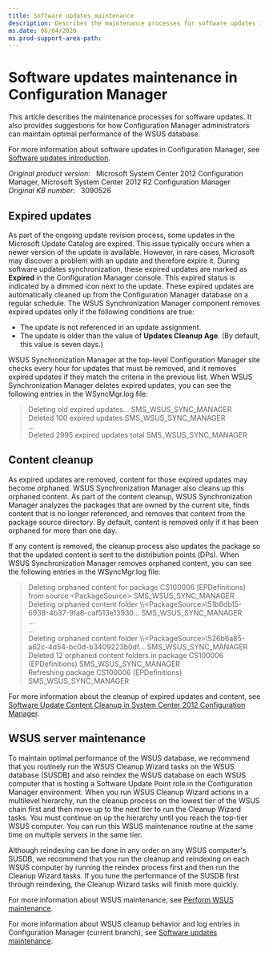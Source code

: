 ```yaml
---
title: Software updates maintenance
description: Describes the maintenance processes for software updates in Configuration Manager.
ms.date: 06/04/2020
ms.prod-support-area-path:
---
```

# Software updates maintenance in Configuration Manager

This article describes the maintenance processes for software updates. It also provides suggestions for how Configuration Manager administrators can maintain optimal performance of the WSUS database.

For more information about software updates in Configuration Manager, see [Software updates introduction](software-updates-introduction.md).

_Original product version:_ &nbsp; Microsoft System Center 2012 Configuration Manager, Microsoft System Center 2012 R2 Configuration Manager  
_Original KB number:_ &nbsp; 3090526

## Expired updates

As part of the ongoing update revision process, some updates in the Microsoft Update Catalog are expired. This issue typically occurs when a newer version of the update is available. However, in rare cases, Microsoft may discover a problem with an update and therefore expire it. During software updates synchronization, these expired updates are marked as **Expired** in the Configuration Manager console. This expired status is indicated by a dimmed icon next to the update. These expired updates are automatically cleaned up from the Configuration Manager database on a regular schedule. The WSUS Synchronization Manager component removes expired updates only if the following conditions are true:

- The update is not referenced in an update assignment.
- The update is older than the value of **Updates Cleanup Age**. (By default, this value is seven days.)

WSUS Synchronization Manager at the top-level Configuration Manager site checks every hour for updates that must be removed, and it removes expired updates if they match the criteria in the previous list. When WSUS Synchronization Manager deletes expired updates, you can see the following entries in the WSyncMgr.log file:

> Deleting old expired updates... SMS_WSUS_SYNC_MANAGER  
> Deleted 100 expired updates SMS_WSUS_SYNC_MANAGER  
> \...  
> Deleted 2995 expired updates total SMS_WSUS_SYNC_MANAGER

## Content cleanup

As expired updates are removed, content for those expired updates may become orphaned. WSUS Synchronization Manager also cleans up this orphaned content. As part of the content cleanup, WSUS Synchronization Manager analyzes the packages that are owned by the current site, finds content that is no longer referenced, and removes that content from the package source directory. By default, content is removed only if it has been orphaned for more than one day.

If any content is removed, the cleanup process also updates the package so that the updated content is sent to the distribution points (DPs). When WSUS Synchronization Manager removes orphaned content, you can see the following entries in the WSyncMgr.log file:

> Deleting orphaned content for package CS100006 (EPDefinitions) from source \<PackageSource> SMS_WSUS_SYNC_MANAGER  
> Deleting orphaned content folder \\\\\<PackageSource>\51b6db15-6938-4b37-9fa8-caf513e13930... SMS_WSUS_SYNC_MANAGER  
> \...  
> \...  
> Deleting orphaned content folder \\\\\<PackageSource>\526b6a85-a62c-4d54-bc0d-b3409223b0df... SMS_WSUS_SYNC_MANAGER  
> Deleted 12 orphaned content folders in package CS100006 (EPDefinitions) SMS_WSUS_SYNC_MANAGER  
> Refreshing package CS100006 (EPDefinitions) SMS_WSUS_SYNC_MANAGER

For more information about the cleanup of expired updates and content, see [Software Update Content Cleanup in System Center 2012 Configuration Manager](https://techcommunity.microsoft.com/t5/configuration-manager-archive/software-update-content-cleanup-in-system-center-2012/ba-p/273069).

## WSUS server maintenance

To maintain optimal performance of the WSUS database, we recommend that you routinely run the WSUS Cleanup Wizard tasks on the WSUS database (SUSDB) and also reindex the WSUS database on each WSUS computer that is hosting a Software Update Point role in the Configuration Manager environment. When you run WSUS Cleanup Wizard actions in a multilevel hierarchy, run the cleanup process on the lowest tier of the WSUS chain first and then move up to the next tier to run the Cleanup Wizard tasks. You must continue on up the hierarchy until you reach the top-tier WSUS computer. You can run this WSUS maintenance routine at the same time on multiple servers in the same tier.

Although reindexing can be done in any order on any WSUS computer's SUSDB, we recommend that you run the cleanup and reindexing on each WSUS computer by running the reindex process first and then run the Cleanup Wizard tasks. If you tune the performance of the SUSDB first through reindexing, the Cleanup Wizard tasks will finish more quickly.

For more information about WSUS maintenance, see [Perform WSUS maintenance](wsus-maintenance-guide.md#perform-wsus-maintenance).

For more information about WSUS cleanup behavior and log entries in Configuration Manager (current branch), see [Software updates maintenance](/mem/configmgr/sum/deploy-use/software-updates-maintenance).
